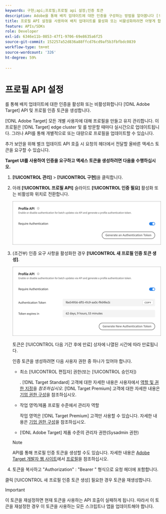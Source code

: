 ```yaml
---
keywords: 구현;api;프로필;프로필 api 설정;인증 토큰
description: Adobe을 통해 배치 업데이트에 대한 인증을 구성하는 방법을 알아봅니다 [!DNL Target] API 및 프로필 인증 토큰을 생성합니다.
title: 프로필 API 설정을 사용하여 배치 업데이트를 활성화 또는 비활성화하려면 어떻게 합니까?
feature: APIs/SDKs
role: Developer
exl-id: 6346e11b-0853-47f1-9706-69e8635a6f25
source-git-commit: 152257a52d836a88ffcd76cd9af5b3fbfbdc0839
workflow-type: tm+mt
source-wordcount: '326'
ht-degree: 59%

---
```


# 프로필 API 설정

를 통해 배치 업데이트에 대한 인증을 활성화 또는 비활성화합니다 [!DNL Adobe Target] API 및 프로필 인증 토큰을 생성합니다.

[!DNL Adobe Target] 모든 개별 사용자에 대해 프로필을 만들고 유지 관리합니다. 이 프로필은 [!DNL Target] edge cluster 및 를 방문할 때마다 실시간으로 업데이트됩니다. 그러나 API를 통해 개별적으로 또는 대량으로 프로필을 업데이트할 수 있습니다.

추가 보안을 위해 벌크 업데이트 API 호출 시 요청의 헤더에서 전달할 올바른 액세스 토큰을 요구할 수 있습니다.

**Target UI를 사용하여 인증을 요구하고 액세스 토큰을 생성하려면 다음을 수행하십시오.**

1. **[!UICONTROL 관리]** > **[!UICONTROL 구현]**&#x200B;을 클릭합니다.
1. 아래 **[!UICONTROL 프로필 API]** 슬라이드 **[!UICONTROL 인증 필요]** 활성화 또는 비활성화 위치로 전환합니다.

   ![](assets/profile_api_settings.png)

1. (조건부) 인증 요구 사항을 활성화한 경우 **[!UICONTROL 새 프로필 인증 토큰 생성]**.

   ![](assets/profile_api_settings_2.png)

   토큰은 [!UICONTROL 다음 기간 후에 만료] 상자에 나열된 시간에 따라 만료됩니다.

   인증 토큰을 생성하려면 다음 사용자 권한 중 하나가 있어야 합니다.

   * 최소 [!UICONTROL 편집자] 권한(또는 [!UICONTROL 승인자])

      . [!DNL Target Standard] 고객에 대한 자세한 내용은 사용자에서 [역할 및 권한 지정](/help/main/administrating-target/c-user-management/c-user-management/user-management.md#roles-permissions)을 *참조하십시오*. [!DNL Target Premium] 고객에 대한 자세한 내용은 [기업 권한 구성](/help/main/administrating-target/c-user-management/property-channel/properties-overview.md)을 참조하십시오.

   * 작업 영역/제품 프로필 수준에서 관리자 역할

      작업 영역은 [!DNL Target Premium] 고객만 사용할 수 있습니다. 자세한 내용은 [기업 권한 구성](/help/main/administrating-target/c-user-management/property-channel/properties-overview.md)을 참조하십시오.

   * [!DNL Adobe Target] 제품 수준의 관리자 권한(Sysadmin 권한)
   >[!NOTE]
   >
   >API를 통해 프로필 인증 토큰을 생성할 수도 있습니다. 자세한 내용은 [Adobe Target 개발자 웹 사이트](https://developers.adobetarget.com/)에서 [프로필](https://developers.adobetarget.com/api/#profiles)을 참조하십시오.

1. 토큰을 복사하고 &quot;Authorization&quot; : &quot;Bearer &quot; 형식으로 요청 헤더에 포함합니다.

클릭 [!UICONTROL 새 프로필 인증 토큰 생성] 필요한 경우 토큰을 재생성합니다.

>[!IMPORTANT]
>
>이 토큰을 재설정하면 현재 토큰을 사용하는 API 호출이 실패하게 됩니다. 따라서 이 토큰을 재설정한 경우 이 토큰을 사용하는 모든 스크립트나 앱을 업데이트해야 합니다.
